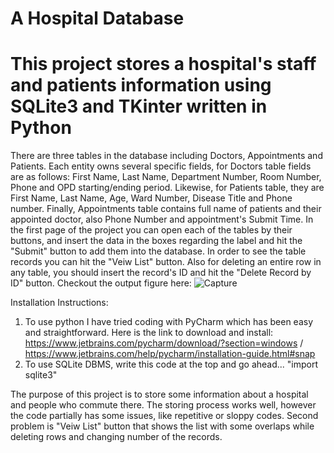 # A Hospital Database
# This project stores a hospital's staff and patients information using SQLite3 and TKinter written in Python

There are three tables in the database including Doctors, Appointments and Patients. Each entity owns several specific fields, for Doctors table fields are as follows: First Name, Last Name, Department Number, Room Number, Phone and OPD starting/ending period. Likewise, for Patients table, they are First Name, Last Name, Age, Ward Number, Disease Title and Phone number. Finally, Appointments table contains full name of patients and their appointed doctor, also Phone Number and appointment's Submit Time.
In the first page of the project you can open each of the tables by their buttons, and insert the data in the boxes regarding the label and hit the "Submit" button to add them into the database. In order to see the table records you can hit the "Veiw List" button. Also for deleting an entire row in any table, you should insert the record's ID and hit the "Delete Record by ID" button. 
Checkout the output figure here: ![Capture](https://github.com/ParnianSrb/Hospital-Database/assets/82469872/2527bcc0-2ef6-4c14-b586-349908ad0273)

Installation Instructions:
1. To use python I have tried coding with PyCharm which has been easy and straightforward. Here is the link to download and install: https://www.jetbrains.com/pycharm/download/?section=windows / https://www.jetbrains.com/help/pycharm/installation-guide.html#snap
2. To use SQLite DBMS, write this code at the top and go ahead... "import sqlite3"

The purpose of this project is to store some information about a hospital and people who commute there. The storing process works well, however the code partially has some issues, like repetitive or sloppy codes. Second problem is "Veiw List" button that shows the list with some overlaps while deleting rows and changing number of the records.
